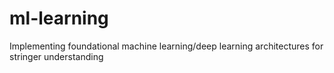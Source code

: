 # ml-learning
Implementing foundational machine learning/deep learning architectures for stringer understanding